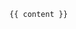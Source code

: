 <!DOCTYPE html>
<html lang="en">
<head>
	<meta charset="utf-8" />
    <title>{{ page.title }}</title>
</head>
<body>

	{{ content }}

</body>
</html>
